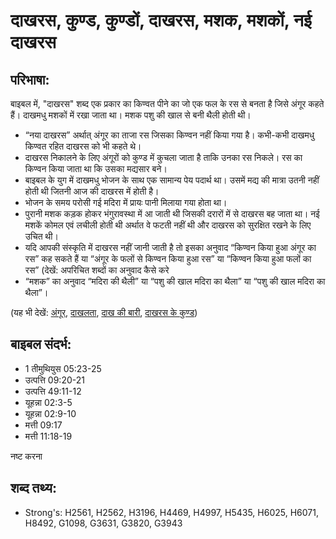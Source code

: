 # दाखरस, कुण्ड, कुण्डों, दाखरस, मशक, मशकों, नई दाखरस #

## परिभाषा: ##

बाइबल में, "दाखरस" शब्द एक प्रकार का किण्वत पीने का जो एक फल के रस से बनता है जिसे अंगूर कहते हैं। दाखमधु मशकों में रखा जाता था। मशक पशु की खाल से बनी थैली होती थी।

* “नया दाखरस” अर्थात् अंगूर का ताजा रस जिसका किण्वन नहीं किया गया है। कभी-कभी दाखमधु किण्वत रहित दाखरस को भी कहते थे।
* दाखरस निकालने के लिए अंगूरों को कुण्ड में कुचला जाता है ताकि उनका रस निकले। रस का किण्वन किया जाता था कि उसका मद्यसार बने।
* बाइबल के युग में दाखमधु भोजन के साथ एक सामान्य पेय पदार्थ था। उसमें मद्य की मात्रा उतनी नहीं होती थी जितनी आज की दाखरस में होती है।
* भोजन के समय परोसी गई मदिरा में प्रायः पानी मिलाया गया होता था।
* पुरानी मशक कड़क होकर भंगुरावस्था में आ जाती थी जिसकी दरारों में से दाखरस बह जाता था। नई मशकें कोमल एवं लचीली होती थी अर्थात वे फटती नहीं थी और दाखरस को सुरक्षित रखने के लिए उचित थी।
* यदि आपकी संस्कृति में दाखरस नहीं जानी जाती है तो इसका अनुवाद “किण्वन किया हुआ अंगूर का रस” कह सकते हैं या “अंगूर के फलों से किण्वन किया हुआ रस” या “किण्वन किया हुआ फलों का रस” (देखें: अपरिचित शब्दों का अनुवाद कैसे करे
* “मशक” का अनुवाद “मदिरा की थैली” या “पशु की खाल मदिरा का थैला” या “पशु की खाल मदिरा का थैला”।

(यह भी देखें: [अंगूर](../grape.md), [दाखलता](../vine.md), [दाख की बारी](../vineyard.md), [दाखरस के कुण्ड](../winepress.md))

## बाइबल संदर्भ: ##

* 1 तीमुथियुस 05:23-25
* उत्पत्ति 09:20-21
* उत्पत्ति 49:11-12
* यूहन्ना 02:3-5
* यूहन्ना 02:9-10
* मत्ती 09:17
* मत्ती 11:18-19

नष्ट करना

## शब्द तथ्य: ##

* Strong's: H2561, H2562, H3196, H4469, H4997, H5435, H6025, H6071, H8492, G1098, G3631, G3820, G3943
